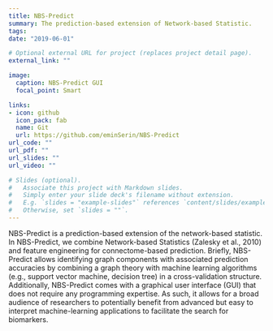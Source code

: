 ```yaml
---
title: NBS-Predict
summary: The prediction-based extension of Network-based Statistic.
tags:
date: "2019-06-01"

# Optional external URL for project (replaces project detail page).
external_link: ""

image:
  caption: NBS-Predict GUI
  focal_point: Smart

links:
- icon: github
  icon_pack: fab
  name: Git
  url: https://github.com/eminSerin/NBS-Predict
url_code: ""
url_pdf: ""
url_slides: ""
url_video: ""

# Slides (optional).
#   Associate this project with Markdown slides.
#   Simply enter your slide deck's filename without extension.
#   E.g. `slides = "example-slides"` references `content/slides/example-slides.md`.
#   Otherwise, set `slides = ""`.
---
```


NBS-Predict is a prediction-based extension of the network-based statistic. In NBS-Predict, we combine Network-based Statistics (Zalesky et al., 2010) and feature engineering for connectome-based prediction. Briefly, NBS-Predict allows identifying graph components with associated prediction accuracies by combining a graph theory with machine learning algorithms (e.g., support vector machine, decision tree) in a cross-validation structure. Additionally, NBS-Predict comes with a graphical user interface (GUI) that does not require any programming expertise. As such, it allows for a broad audience of researchers to potentially benefit from advanced but easy to interpret machine-learning applications to facilitate the search for biomarkers.
